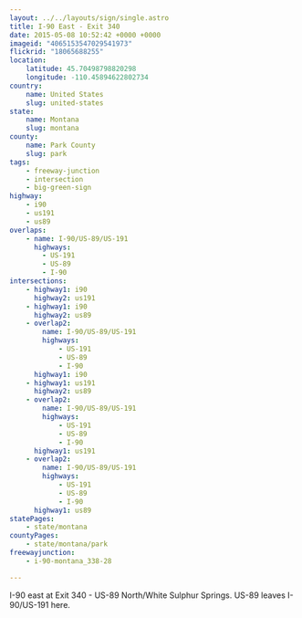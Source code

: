 ```yaml
---
layout: ../../layouts/sign/single.astro
title: I-90 East - Exit 340
date: 2015-05-08 10:52:42 +0000 +0000
imageid: "4065153547029541973"
flickrid: "18065688255"
location:
    latitude: 45.70498798820298
    longitude: -110.45894622802734
country:
    name: United States
    slug: united-states
state:
    name: Montana
    slug: montana
county:
    name: Park County
    slug: park
tags:
    - freeway-junction
    - intersection
    - big-green-sign
highway:
    - i90
    - us191
    - us89
overlaps:
    - name: I-90/US-89/US-191
      highways:
        - US-191
        - US-89
        - I-90
intersections:
    - highway1: i90
      highway2: us191
    - highway1: i90
      highway2: us89
    - overlap2:
        name: I-90/US-89/US-191
        highways:
            - US-191
            - US-89
            - I-90
      highway1: i90
    - highway1: us191
      highway2: us89
    - overlap2:
        name: I-90/US-89/US-191
        highways:
            - US-191
            - US-89
            - I-90
      highway1: us191
    - overlap2:
        name: I-90/US-89/US-191
        highways:
            - US-191
            - US-89
            - I-90
      highway1: us89
statePages:
    - state/montana
countyPages:
    - state/montana/park
freewayjunction:
    - i-90-montana_338-28

---
```

I-90 east at Exit 340 - US-89 North/White Sulphur Springs.  US-89 leaves I-90/US-191 here.